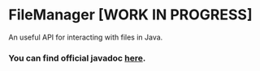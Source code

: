 # FileManager [WORK IN PROGRESS]
An useful API for interacting with files in Java.
### You can find official javadoc <a href="https://acerbisgianluca.github.io/FileManager/">here</a>.
